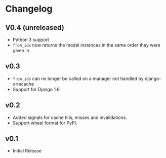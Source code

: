Changelog
=========

V0.4 (unreleased)
-----------------

* Python 3 support
* `from_ids` now returns the model instances in the same order they were given in

v0.3
----

* `from_ids` can no longer be called on a manager not handled by django-ormcache
* Support for Django 1.6

v0.2
----

* Added signals for cache hits, misses and invalidations.
* Support wheel format for PyPI.

v0.1
----

* Initial Release

